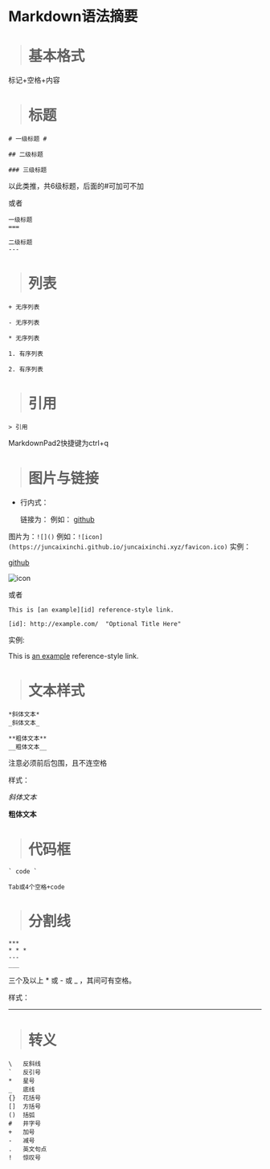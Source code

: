 Markdown语法摘要
===

> # 基本格式

标记+空格+内容

> # 标题

    # 一级标题 #
    
    ## 二级标题
    
    ### 三级标题

以此类推，共6级标题，后面的\#可加可不加

或者

    一级标题  
    ===
    
    二级标题  
    ---

> # 列表

    + 无序列表
    
    - 无序列表
    
    * 无序列表
    
    1. 有序列表
    
    2. 有序列表
> # 引用

    > 引用

MarkdownPad2快捷键为ctrl+q

> # 图片与链接

* 行内式：

    链接为：
    []()
    例如：
    [github](https://github.com)

图片为：`![]()`
例如：`![icon](https://juncaixinchi.github.io/juncaixinchi.xyz/favicon.ico)`
实例：
    
[github](https://github.com)

![icon](https://juncaixinchi.github.io/juncaixinchi.xyz/favicon.ico)

或者

    This is [an example][id] reference-style link.
    
    [id]: http://example.com/  "Optional Title Here"

实例:

This is [an example][id] reference-style link.

[id]: http://example.com/  "Optional Title Here"


> # 文本样式
    
    *斜体文本*
    _斜体文本_
    
    **粗体文本**
    __粗体文本__

注意必须前后包围，且不连空格

样式：

*斜体文本*

__粗体文本__

> # 代码框
    
    ` code `
    
    Tab或4个空格+code

> # 分割线

    ***
    * * *
    ---
    ___

三个及以上 * 或 - 或 _ ，其间可有空格。

样式：

***

> # 转义

    \   反斜线
    `   反引号
    *   星号
    _   底线
    {}  花括号
    []  方括号
    ()  括弧
    #   井字号
    +   加号
    -   减号
    .   英文句点
    !   惊叹号